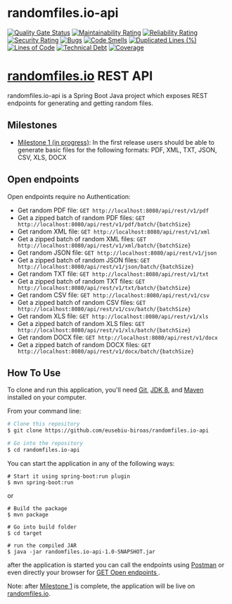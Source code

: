 # randomfiles.io-api
[![Quality Gate Status](https://sonarcloud.io/api/project_badges/measure?project=eusebiu-biroas_randomfiles.io-api&metric=alert_status)](https://sonarcloud.io/summary/new_code?id=eusebiu-biroas_randomfiles.io-api)
[![Maintainability Rating](https://sonarcloud.io/api/project_badges/measure?project=eusebiu-biroas_randomfiles.io-api&metric=sqale_rating)](https://sonarcloud.io/summary/new_code?id=eusebiu-biroas_randomfiles.io-api)
[![Reliability Rating](https://sonarcloud.io/api/project_badges/measure?project=eusebiu-biroas_randomfiles.io-api&metric=reliability_rating)](https://sonarcloud.io/summary/new_code?id=eusebiu-biroas_randomfiles.io-api) 
[![Security Rating](https://sonarcloud.io/api/project_badges/measure?project=eusebiu-biroas_randomfiles.io-api&metric=security_rating)](https://sonarcloud.io/summary/new_code?id=eusebiu-biroas_randomfiles.io-api) 
[![Bugs](https://sonarcloud.io/api/project_badges/measure?project=eusebiu-biroas_randomfiles.io-api&metric=bugs)](https://sonarcloud.io/summary/new_code?id=eusebiu-biroas_randomfiles.io-api) 
[![Code Smells](https://sonarcloud.io/api/project_badges/measure?project=eusebiu-biroas_randomfiles.io-api&metric=code_smells)](https://sonarcloud.io/summary/new_code?id=eusebiu-biroas_randomfiles.io-api)
[![Duplicated Lines (%)](https://sonarcloud.io/api/project_badges/measure?project=eusebiu-biroas_randomfiles.io-api&metric=duplicated_lines_density)](https://sonarcloud.io/summary/new_code?id=eusebiu-biroas_randomfiles.io-api) 
[![Lines of Code](https://sonarcloud.io/api/project_badges/measure?project=eusebiu-biroas_randomfiles.io-api&metric=ncloc)](https://sonarcloud.io/summary/new_code?id=eusebiu-biroas_randomfiles.io-api)
[![Technical Debt](https://sonarcloud.io/api/project_badges/measure?project=eusebiu-biroas_randomfiles.io-api&metric=sqale_index)](https://sonarcloud.io/summary/new_code?id=eusebiu-biroas_randomfiles.io-api)
[![Coverage](https://sonarcloud.io/api/project_badges/measure?project=eusebiu-biroas_randomfiles.io-api&metric=coverage)](https://sonarcloud.io/summary/new_code?id=eusebiu-biroas_randomfiles.io-api) 

# [randomfiles.io](http://randomfiles.io) REST API

randomfiles.io-api is a Spring Boot Java project which exposes REST endpoints for generating and getting random files.

## Milestones

- [Milestone 1 (in progress)](https://github.com/eusebiu-biroas/randomfiles.io-api/milestone/1): In the first release
 users should be able to generate basic files for the following formats: PDF, XML, TXT, JSON, CSV, XLS, DOCX
                                                                                   
## Open endpoints

Open endpoints require no Authentication:
* Get random PDF file: `GET http://localhost:8080/api/rest/v1/pdf`
* Get a zipped batch of random PDF files: `GET http://localhost:8080/api/rest/v1/pdf/batch/{batchSize}`
* Get random XML file: `GET http://localhost:8080/api/rest/v1/xml`
* Get a zipped batch of random XML files: `GET http://localhost:8080/api/rest/v1/xml/batch/{batchSize}`
* Get random JSON file: `GET http://localhost:8080/api/rest/v1/json`
* Get a zipped batch of random JSON files: `GET http://localhost:8080/api/rest/v1/json/batch/{batchSize}`
* Get random TXT file: `GET http://localhost:8080/api/rest/v1/txt`
* Get a zipped batch of random TXT files: `GET http://localhost:8080/api/rest/v1/txt/batch/{batchSize}`
* Get random CSV file: `GET http://localhost:8080/api/rest/v1/csv`
* Get a zipped batch of random CSV files: `GET http://localhost:8080/api/rest/v1/csv/batch/{batchSize}`
* Get random XLS file: `GET http://localhost:8080/api/rest/v1/xls`
* Get a zipped batch of random XLS files: `GET http://localhost:8080/api/rest/v1/xls/batch/{batchSize}`
* Get random DOCX file: `GET http://localhost:8080/api/rest/v1/docx`
* Get a zipped batch of random DOCX files: `GET http://localhost:8080/api/rest/v1/docx/batch/{batchSize}`

## How To Use

To clone and run this application, you'll need [Git](https://git-scm.com), 
[JDK 8](http://www.oracle.com/technetwork/java/javase/downloads/jdk8-downloads-2133151.html),
 and [Maven](https://maven.apache.org/download.cgi) installed on your computer. 

From your command line:

```bash
# Clone this repository
$ git clone https://github.com/eusebiu-biroas/randomfiles.io-api

# Go into the repository
$ cd randomfiles.io-api
```

You can start the application in any of the following ways:


```
# Start it using spring-boot:run plugin
$ mvn spring-boot:run
```

or

```
# Build the package
$ mvn package

# Go into build folder
$ cd target

# run the compiled JAR
$ java -jar randomfiles.io-api-1.0-SNAPSHOT.jar
```
after the application is started you can call the endpoints using [Postman](https://www.getpostman.com) or even
directly your browser for [GET Open endpoints ](#open-endpoints).  

Note: after [Milestone 1](https://github.com/eusebiu-biroas/randomfiles.io-api/milestone/1) is complete, the application
will be live on [randomfiles.io](http://randomfiles.io).
